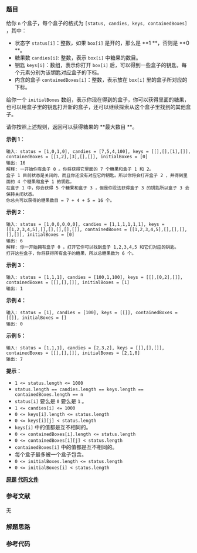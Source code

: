 ### 题目
给你 `n` 个盒子，每个盒子的格式为 `[status, candies, keys, containedBoxes]` ，其中：

  * 状态字 `status[i]`：整数，如果 `box[i]` 是开的，那么是 **1  **，否则是 **0  **。
  * 糖果数 `candies[i]`: 整数，表示 `box[i]` 中糖果的数目。
  * 钥匙 `keys[i]`：数组，表示你打开 `box[i]` 后，可以得到一些盒子的钥匙，每个元素分别为该钥匙对应盒子的下标。
  * 内含的盒子 `containedBoxes[i]`：整数，表示放在 `box[i]` 里的盒子所对应的下标。

给你一个 `initialBoxes`
数组，表示你现在得到的盒子，你可以获得里面的糖果，也可以用盒子里的钥匙打开新的盒子，还可以继续探索从这个盒子里找到的其他盒子。

请你按照上述规则，返回可以获得糖果的 **最大数目  **。



**示例 1：**

    
    
    输入: status = [1,0,1,0], candies = [7,5,4,100], keys = [[],[],[1],[]], containedBoxes = [[1,2],[3],[],[]], initialBoxes = [0]
    输出: 16
    解释: 一开始你有盒子 0 。你将获得它里面的 7 个糖果和盒子 1 和 2。
    盒子 1 目前状态是关闭的，而且你还没有对应它的钥匙。所以你将会打开盒子 2 ，并得到里面的 4 个糖果和盒子 1 的钥匙。
    在盒子 1 中，你会获得 5 个糖果和盒子 3 ，但是你没法获得盒子 3 的钥匙所以盒子 3 会保持关闭状态。
    你总共可以获得的糖果数目 = 7 + 4 + 5 = 16 个。
    

**示例 2：**

    
    
    输入: status = [1,0,0,0,0,0], candies = [1,1,1,1,1,1], keys = [[1,2,3,4,5],[],[],[],[],[]], containedBoxes = [[1,2,3,4,5],[],[],[],[],[]], initialBoxes = [0]
    输出: 6
    解释: 你一开始拥有盒子 0 。打开它你可以找到盒子 1,2,3,4,5 和它们对应的钥匙。
    打开这些盒子，你将获得所有盒子的糖果，所以总糖果数为 6 个。
    

**示例 3：**

    
    
    输入: status = [1,1,1], candies = [100,1,100], keys = [[],[0,2],[]], containedBoxes = [[],[],[]], initialBoxes = [1]
    输出: 1
    

**示例 4：**

    
    
    输入: status = [1], candies = [100], keys = [[]], containedBoxes = [[]], initialBoxes = []
    输出: 0
    

**示例 5：**

    
    
    输入: status = [1,1,1], candies = [2,3,2], keys = [[],[],[]], containedBoxes = [[],[],[]], initialBoxes = [2,1,0]
    输出: 7
    



**提示：**

  * `1 <= status.length <= 1000`
  * `status.length == candies.length == keys.length == containedBoxes.length == n`
  * `status[i]` 要么是 `0` 要么是 `1` 。
  * `1 <= candies[i] <= 1000`
  * `0 <= keys[i].length <= status.length`
  * `0 <= keys[i][j] < status.length`
  * `keys[i]` 中的值都是互不相同的。
  * `0 <= containedBoxes[i].length <= status.length`
  * `0 <= containedBoxes[i][j] < status.length`
  * `containedBoxes[i]` 中的值都是互不相同的。
  * 每个盒子最多被一个盒子包含。
  * `0 <= initialBoxes.length <= status.length`
  * `0 <= initialBoxes[i] < status.length`

 **[原题](https://leetcode-cn.com/problems/maximum-candies-you-can-get-from-boxes/)**    **[代码文件]()**


### 参考文献
无

### 解题思路




### 参考代码

```go


```




